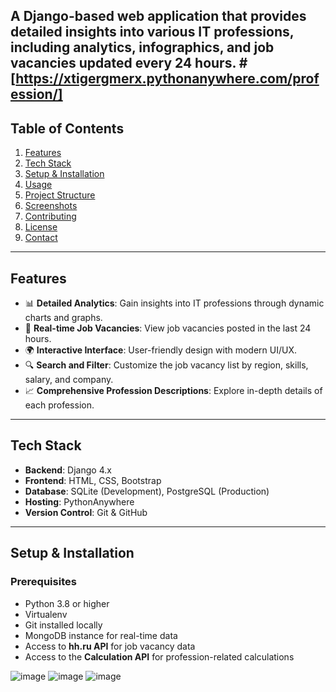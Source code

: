 A Django-based web application that provides detailed insights into various IT professions, including analytics, infographics, and job vacancies updated every 24 hours.
#[https://xtigergmerx.pythonanywhere.com/profession/]
---

## Table of Contents

1. [Features](#features)
2. [Tech Stack](#tech-stack)
3. [Setup & Installation](#setup--installation)
4. [Usage](#usage)
5. [Project Structure](#project-structure)
6. [Screenshots](#screenshots)
7. [Contributing](#contributing)
8. [License](#license)
9. [Contact](#contact)

---

## Features

- 📊 **Detailed Analytics**: Gain insights into IT professions through dynamic charts and graphs.
- 📅 **Real-time Job Vacancies**: View job vacancies posted in the last 24 hours.
- 🌍 **Interactive Interface**: User-friendly design with modern UI/UX.
- 🔍 **Search and Filter**: Customize the job vacancy list by region, skills, salary, and company.
- 📈 **Comprehensive Profession Descriptions**: Explore in-depth details of each profession.

---

## Tech Stack

- **Backend**: Django 4.x
- **Frontend**: HTML, CSS, Bootstrap
- **Database**: SQLite (Development), PostgreSQL (Production)
- **Hosting**: PythonAnywhere
- **Version Control**: Git & GitHub

---

## Setup & Installation

### Prerequisites

- Python 3.8 or higher
- Virtualenv
- Git installed locally
- MongoDB instance for real-time data
- Access to **hh.ru API** for job vacancy data
- Access to the **Calculation API** for profession-related calculations


![image](https://github.com/user-attachments/assets/acc0f76d-1c8f-4d83-92a2-8af54380e441)
![image](https://github.com/user-attachments/assets/0f47b33b-9238-4411-aba2-ea1354dc10d0)
![image](https://github.com/user-attachments/assets/51064c0f-7cb1-4064-ad5f-94a85c0c49a8)

